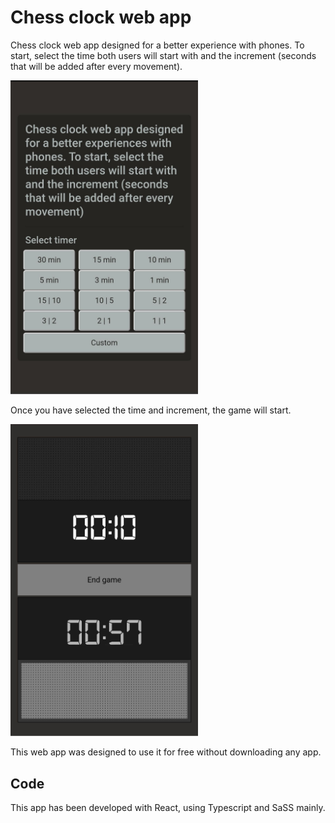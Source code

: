 # Chess clock web app
Chess clock web app designed for a better experience with phones. To start, select the time both users will start with and the increment (seconds that will be added after every movement).

<img src="./readme_images/menu.jpg" width="300" />

Once you have selected the time and increment, the game will start.

<img src="./readme_images/clock.jpg" width="300" />

This web app was designed to use it for free without downloading any app.

## Code
This app has been developed with React, using Typescript and SaSS mainly.
